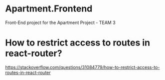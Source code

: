 # Apartment.Frontend
Front-End project for the Apartment Project - TEAM 3


# How to restrict access to routes in react-router?
https://stackoverflow.com/questions/31084779/how-to-restrict-access-to-routes-in-react-router
